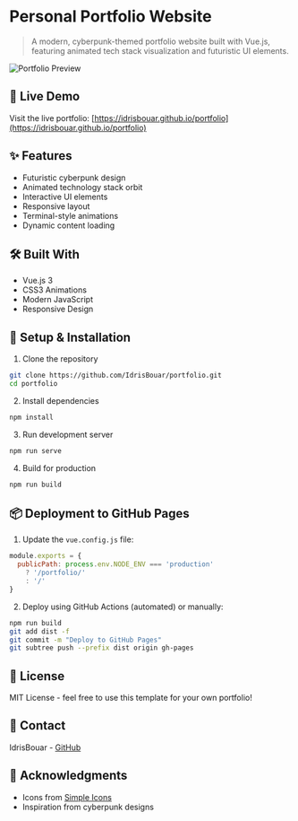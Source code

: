# Personal Portfolio Website

> A modern, cyberpunk-themed portfolio website built with Vue.js, featuring animated tech stack visualization and futuristic UI elements.

![Portfolio Preview](./public/preview.png)

## 🚀 Live Demo
Visit the live portfolio: [https://idrisbouar.github.io/portfolio](https://idrisbouar.github.io/portfolio)

## ✨ Features
- Futuristic cyberpunk design
- Animated technology stack orbit
- Interactive UI elements
- Responsive layout
- Terminal-style animations
- Dynamic content loading

## 🛠️ Built With
- Vue.js 3
- CSS3 Animations
- Modern JavaScript
- Responsive Design

## 🔧 Setup & Installation

1. Clone the repository
```bash
git clone https://github.com/IdrisBouar/portfolio.git
cd portfolio
```

2. Install dependencies
```bash
npm install
```

3. Run development server
```bash
npm run serve
```

4. Build for production
```bash
npm run build
```

## 📦 Deployment to GitHub Pages

1. Update the `vue.config.js` file:
```javascript
module.exports = {
  publicPath: process.env.NODE_ENV === 'production'
    ? '/portfolio/'
    : '/'
}
```

2. Deploy using GitHub Actions (automated) or manually:
```bash
npm run build
git add dist -f
git commit -m "Deploy to GitHub Pages"
git subtree push --prefix dist origin gh-pages
```

## 📝 License
MIT License - feel free to use this template for your own portfolio!

## 🤝 Contact
IdrisBouar - [GitHub](https://github.com/IdrisBouar)

## 🙏 Acknowledgments
- Icons from [Simple Icons](https://simpleicons.org/)
- Inspiration from cyberpunk designs

